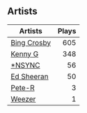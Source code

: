 ## Artists
Artists | Plays 
----- | -----: 
[Bing Crosby](/artists/bing-crosby-1864) | 605
[Kenny G](/artists/kenny-g-7789) | 348
[*NSYNC](/artists/nsync-31882) | 56
[Ed Sheeran](/artists/ed-sheeran-396790) | 50
[Pete-R](/artists/pete-r-30076076) | 3
[Weezer](/artists/weezer-15720) | 1

